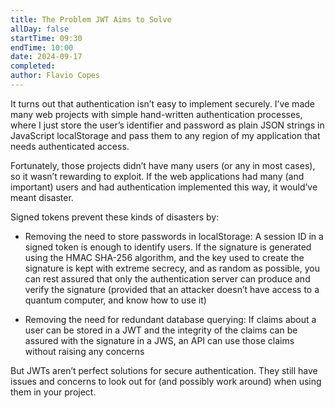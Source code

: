 ```yaml
---
title: The Problem JWT Aims to Solve
allDay: false
startTime: 09:30
endTime: 10:00
date: 2024-09-17
completed: 
author: Flavio Copes
---
```

It turns out that authentication isn’t easy to implement securely. I’ve made many web projects with simple hand-written authentication processes, where I just store the user’s identifier and password as plain JSON strings in JavaScript localStorage and pass them to any region of my application that needs authenticated access.

Fortunately, those projects didn’t have many users (or any in most cases), so it wasn’t rewarding to exploit. If the web applications had many (and important) users and had authentication implemented this way, it would’ve meant disaster.

Signed tokens prevent these kinds of disasters by:

- Removing the need to store passwords in localStorage: A session ID in a signed token is enough to identify users. If the signature is generated using the HMAC SHA-256 algorithm, and the key used to create the signature is kept with extreme secrecy, and as random as possible, you can rest assured that only the authentication server can produce and verify the signature (provided that an attacker doesn’t have access to a quantum computer, and know how to use it)
  
- Removing the need for redundant database querying: If claims about a user can be stored in a JWT and the integrity of the claims can be assured with the signature in a JWS, an API can use those claims without raising any concerns

But JWTs aren’t perfect solutions for secure authentication. They still have issues and concerns to look out for (and possibly work around) when using them in your project.